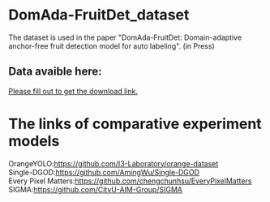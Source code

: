 # DomAda-FruitDet_dataset
The dataset is used in the paper "DomAda-FruitDet: Domain-adaptive anchor-free fruit detection model for auto labeling".  (in Press) 
## Data avaible here:
[Please fill out to get the download link.](https://cowtransfer.com/s/253c0cd3f1cc48)  

# The links of comparative experiment models
OrangeYOLO:https://github.com/I3-Laboratory/orange-dataset  
Single-DGOD:https://github.com/AmingWu/Single-DGOD  
Every Pixel Matters:https://github.com/chengchunhsu/EveryPixelMatters  
SIGMA:https://github.com/CityU-AIM-Group/SIGMA  

